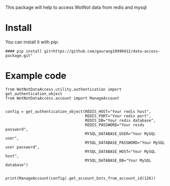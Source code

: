 This package will help to access WotNot data from redis and mysql

# Install

You can install it with pip:


`#### pip install git+https://github.com/gaurang19990412/data-access-package.git"`


# Example code

```
from WotNotDataAccess.utility.authentication import get_authentication_object
from WotNotDataAccess.account import ManageAccount


config = get_authentication_object(REDIS_HOST="Your redis host",
                                   REDIS_PORT="Your redis port",
                                   REDIS_DB="Your redis database",
                                   REDIS_PASSWORD="Your reids password",
                                   MYSQL_DATABASE_USER="Your MySQL user",
                                   MYSQL_DATABASE_PASSWORD="Your MySQL user password",
                                   MYSQL_DATABASE_HOST="Your MySQL host",
                                   MYSQL_DATABASE_DB="Your MySQL database")


print(ManageAccount(config).get_account_bots_from_account_id(126))

```